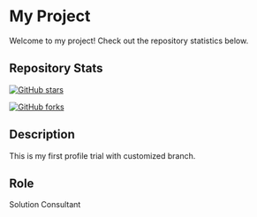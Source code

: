 # My Project

Welcome to my project! Check out the repository statistics below.

## Repository Stats

<!-- GitHub Stars Badge -->
[![GitHub stars](https://img.shields.io/github/stars/yourusername/your-repo.svg?style=social&label=Stars)](https://github.com/yourusername/your-repo)

<!-- GitHub Forks Badge -->
[![GitHub forks](https://img.shields.io/github/forks/yourusername/your-repo.svg?style=social&label=Forks)](https://github.com/yourusername/your-repo)

## Description

This is my first profile trial with customized branch.
## Role

Solution Consultant
